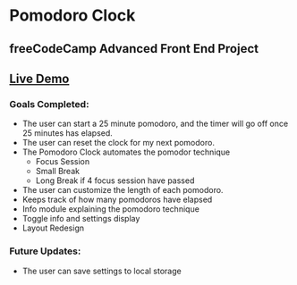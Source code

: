 # Pomodoro Clock
## freeCodeCamp Advanced Front End Project
## [Live Demo](https://jimmy-guzman.github.io/pomodoroclock/)
### Goals Completed:
* The user can start a 25 minute pomodoro, and the timer will go off once 25 minutes has elapsed.
* The user can reset the clock for my next pomodoro.
* The Pomodoro Clock automates the pomodor technique
  * Focus Session
  * Small Break
  * Long Break if 4 focus session have passed
* The user can customize the length of each pomodoro.
* Keeps track of how many pomodoros have elapsed
* Info module explaining the pomodoro technique
* Toggle info and settings display
* Layout Redesign
### Future Updates:
* The user can save settings to local storage
